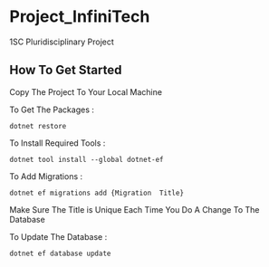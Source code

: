 # Project_InfiniTech
1SC Pluridisciplinary Project


## How To Get Started

Copy The Project To Your Local Machine

To Get The Packages :
```
dotnet restore
```

To Install Required Tools :
```
dotnet tool install --global dotnet-ef 
```

To Add Migrations :
```
dotnet ef migrations add {Migration  Title}
```
Make Sure The Title is Unique Each Time You Do A Change To The Database


To Update The Database : 
```
dotnet ef database update
```
